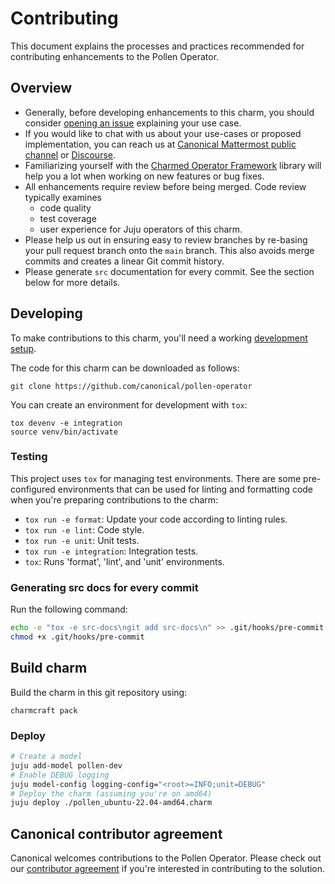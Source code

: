 # Contributing

This document explains the processes and practices recommended for contributing enhancements to the Pollen Operator.

## Overview

- Generally, before developing enhancements to this charm, you should consider [opening an issue](https://github.com/canonical/pollen-operator/issues) explaining your use case.
- If you would like to chat with us about your use-cases or proposed implementation, you can reach
  us at [Canonical Mattermost public channel](https://chat.charmhub.io/charmhub/channels/charm-dev)
  or [Discourse](https://discourse.charmhub.io/).
- Familiarizing yourself with the [Charmed Operator Framework](https://juju.is/docs/sdk) library
  will help you a lot when working on new features or bug fixes.
- All enhancements require review before being merged. Code review typically examines
  - code quality
  - test coverage
  - user experience for Juju operators of this charm.
- Please help us out in ensuring easy to review branches by re-basing your pull request branch onto the `main` branch. This also avoids merge commits and creates a linear Git commit history.
- Please generate `src` documentation for every commit. See the section below for more details.

## Developing

To make contributions to this charm, you'll need a working [development setup](https://juju.is/docs/sdk/dev-setup).

The code for this charm can be downloaded as follows:

```
git clone https://github.com/canonical/pollen-operator
```

You can create an environment for development with `tox`:

```shell
tox devenv -e integration
source venv/bin/activate
```

### Testing

This project uses `tox` for managing test environments. There are some pre-configured environments
that can be used for linting and formatting code when you're preparing contributions to the charm:

- `tox run -e format`: Update your code according to linting rules.
- `tox run -e lint`: Code style.
- `tox run -e unit`: Unit tests.
- `tox run -e integration`: Integration tests.
- `tox`: Runs 'format', 'lint', and 'unit' environments.

### Generating src docs for every commit

Run the following command:

```bash
echo -e "tox -e src-docs\ngit add src-docs\n" >> .git/hooks/pre-commit
chmod +x .git/hooks/pre-commit
```

## Build charm

Build the charm in this git repository using:

```shell
charmcraft pack
```

### Deploy

```bash
# Create a model
juju add-model pollen-dev
# Enable DEBUG logging
juju model-config logging-config="<root>=INFO;unit=DEBUG"
# Deploy the charm (assuming you're on amd64)
juju deploy ./pollen_ubuntu-22.04-amd64.charm
```

## Canonical contributor agreement

Canonical welcomes contributions to the Pollen Operator. Please check out our [contributor agreement](https://ubuntu.com/legal/contributors) if you're interested in contributing to the solution.
